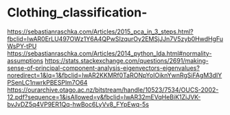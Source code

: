 # Clothing_classification-


https://sebastianraschka.com/Articles/2015_pca_in_3_steps.html?fbclid=IwAR0ErLU497OWz1Y6A4QPwSIzqurOy2EMSjJJn7V5zyb0HwdHgFuWsPY-tPU
https://sebastianraschka.com/Articles/2014_python_lda.html#normality-assumptions
https://stats.stackexchange.com/questions/2691/making-sense-of-principal-component-analysis-eigenvectors-eigenvalues?noredirect=1&lq=1&fbclid=IwAR2KKMRf0TaRONpYoIOiknYwnRgSiFAgM3dIYPSenLC1nwrkPBESPlm7O64
https://ourarchive.otago.ac.nz/bitstream/handle/10523/7534/OUCS-2002-12.pdf?sequence=1&isAllowed=y&fbclid=IwAR32mEVqHeBiK1ZiJVK-bvJvDZ5q4VP9ER1Qq-hwBoc6LyVv8_FYpEwq-5s